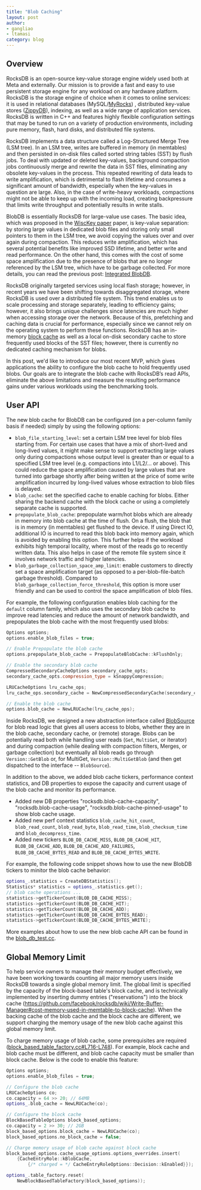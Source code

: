 ```yaml
---
title: "Blob Caching"
layout: post
author:
- gangliao
- ltamasi
category: blog
---
```


## Overview

RocksDB is an open-source key-value storage engine widely used both at Meta and externally. Our mission is to provide a fast and 
easy to use persistent storage engine for any workload on any hardware platform. RocksDB is the storage engine of choice when it
comes to online services: it is used in relational databases (MySQL/[MyRocks](https://vldb.org/pvldb/vol13/p3217-matsunobu.pdf))
, distributed key-value stores ([ZippyDB](https://engineering.fb.com/2021/08/06/core-data/zippydb/)), indexing, as well as a 
wide range of application services. RocksDB is written in C++ and features highly flexible configuration settings that may be 
tuned to run on a variety of production environments, including pure memory, flash, hard disks, and distributed file systems.

RocksDB implements a data structure called a Log-Structured Merge Tree (LSM tree). In an LSM tree, writes are buffered in memory 
(in memtables) and then persisted in on-disk files called sorted string tables (SST) by flush jobs.  To deal with updated or 
deleted key-values, background compaction jobs continuously merge and rewrite the data in SST files, eliminating any obsolete 
key-values in the process. This repeated rewriting of data leads to write amplification, which is detrimental to flash lifetime 
and consumes a significant amount of bandwidth, especially when the key-values in question are large. Also, in the case of 
write-heavy workloads, compactions might not be able to keep up with the incoming load, creating backpressure that limits write 
throughput and potentially results in write stalls.

BlobDB is essentially RocksDB for large-value use cases. The basic idea, which was proposed in the [WiscKey paper](https://www.usenix.org/system/files/conference/fast16/fast16-papers-lu.pdf) paper, is key-value separation: by storing large values in 
dedicated blob files and storing only small pointers to them in the LSM tree, we avoid copying the values over and over again 
during compaction. This reduces write amplification, which has several potential benefits like improved SSD lifetime, and better 
write and read performance. On the other hand, this comes with the cost of some space amplification due to the presence of blobs 
that are no longer referenced by the LSM tree, which have to be garbage collected. For more details, you can read the previous 
post: [Integrated BlobDB](http://rocksdb.org/blog/2021/05/26/integrated-blob-db.html).

RocksDB originally targeted services using local flash storage; however, in recent years we have been shifting towards 
disaggregated storage, where RocksDB is used over a distributed file system. This trend enables us to scale processing and 
storage separately, leading to efficiency gains; however, it also brings unique challenges since latencies are much higher when 
accessing storage over the network. Because of this, prefetching and caching data is crucial for performance, especially since 
we cannot rely on the operating system to perform these functions. RocksDB has an in-memory [block cache](https://github.com/facebook/rocksdb/wiki/Block-Cache) as well as a local on-disk secondary cache to store frequently used blocks of the SST files; 
however, there is currently no dedicated caching mechanism for blobs. 

In this post, we'd like to introduce our most recent MVP, which gives applications the ability to configure the blob cache to 
hold frequently used blobs. Our goals are to integrate the blob cache with RocksDB’s read APIs, eliminate the above limitations 
and measure the resulting performance gains under various workloads using the benchmarking tools.

## User API

The new blob cache for BlobDB can be configured (on a per-column family basis if needed) simply by using the following options:

* `blob_file_starting_level`: set a certain LSM tree level for blob files starting from. For certain use cases that have a mix 
of short-lived and long-lived values, it might make sense to support extracting large values only during compactions whose 
output level is greater than or equal to a specified LSM tree level (e.g. compactions into L1/L2/... or above). This could 
reduce the space amplification caused by large values that are turned into garbage shortly after being written at the price of 
some write amplification incurred by long-lived values whose extraction to blob files is delayed.
* `blob_cache`: set the specified cache to enable caching for blobs. Either sharing the backend cache with the block cache or 
using a completely separate cache is supported. 
* `prepopulate_blob_cache`: prepopulate warm/hot blobs which are already in memory into blob cache at the time of flush. On a 
flush, the blob that is in memory (in memtables) get flushed to the device. If using Direct IO, additional IO is incurred to 
read this blob back into memory again, which is avoided by enabling this option. This further helps if the workload exhibits 
high temporal locality, where most of the reads go to recently written data. This also helps in case of the remote file system 
since it involves network traffic and higher latencies.
* `blob_garbage_collection_space_amp_limit`: enable customers to directly set a space amplification target (as opposed to a 
per-blob-file-batch garbage threshold). Compared to `blob_garbage_collection_force_threshold`, this option is more user friendly 
and can be used to control the space amplification of blob files. 

For example, the following configuration enables blob caching for the `default` column family, which also uses the secondary 
blob cache to improve read latencies and reduce the amount of network bandwidth, and prepopulates the blob cache with the most 
frequently used blobs:

```c++
Options options;
options.enable_blob_files = true;

// Enable Prepopulate the blob cache
options.prepopulate_blob_cache = PrepopulateBlobCache::kFlushOnly;

// Enable the secondary blob cache
CompressedSecondaryCacheOptions secondary_cache_opts;
secondary_cache_opts.compression_type = kSnappyCompression;

LRUCacheOptions lru_cache_ops;
lru_cache_ops.secondary_cache = NewCompressedSecondaryCache(secondary_cache_opts);

// Enable the blob cache
options.blob_cache = NewLRUCache(lru_cache_ops);
```

Inside RocksDB, we designed a new abstraction interface called [BlobSource](https://github.com/facebook/rocksdb/blob/7.5.fb/db/blob/blob_source.h#L26-L136) for blob read logic that gives all users access to blobs, whether they are in the blob cache, 
secondary cache, or (remote) storage. Blobs can be potentially read both while handling user reads (`Get`, `MultiGet`, or 
iterator) and during compaction (while dealing with compaction filters, Merges, or garbage collection) but eventually all blob 
reads go through `Version::GetBlob` or, for MultiGet, `Version::MultiGetBlob` (and then get dispatched to the interface -- 
`BlobSource`).

In addition to the above, we added blob cache tickers, performance context statistics, and DB properties to expose the capacity 
and current usage of the blob cache and monitor its performance.

* Added new DB properties "rocksdb.blob-cache-capacity", "rocksdb.blob-cache-usage", "rocksdb.blob-cache-pinned-usage" to show 
blob cache usage.
* Added new perf context statistics `blob_cache_hit_count`, `blob_read_count`, `blob_read_byte`, `blob_read_time`, 
`blob_checksum_time` and `blob_decompress_time`.
* Added new tickers `BLOB_DB_CACHE_MISS`, `BLOB_DB_CACHE_HIT`, `BLOB_DB_CACHE_ADD`, `BLOB_DB_CACHE_ADD_FAILURES`, 
`BLOB_DB_CACHE_BYTES_READ` and `BLOB_DB_CACHE_BYTES_WRITE`.

For example, the following code snippet shows how to use the new BlobDB tickers to minitor the blob cache behavior:

```c++
options_.statistics = CreateDBStatistics();
Statistics* statistics = options_.statistics.get();
// blob cache operations ...
statistics->getTickerCount(BLOB_DB_CACHE_MISS);
statistics->getTickerCount(BLOB_DB_CACHE_HIT);
statistics->getTickerCount(BLOB_DB_CACHE_ADD);
statistics->getTickerCount(BLOB_DB_CACHE_BYTES_READ);
statistics->getTickerCount(BLOB_DB_CACHE_BYTES_WRITE);
```

More examples about how to use the new blob cache API can be found in the [blob_db_test.cc](https://github.com/facebook/rocksdb/blob/7.5.fb/db/blob/blob_source_test.cc).

## Global Memory Limit

To help service owners to manage their memory budget effectively, we have been working towards counting all major memory users 
inside RocksDB towards a single global memory limit. The global limit is specified by the capacity of the block-based table's 
block cache, and is technically implemented by inserting dummy entries ("reservations") into the block cache (https://github.com/facebook/rocksdb/wiki/Write-Buffer-Manager#cost-memory-used-in-memtable-to-block-cache). When the backing 
cache of the blob cache and the block cache are different, we support charging the memory usage of the new blob cache 
against this global memory limit.

To charge memory usage of blob cache, some prerequisites are required ([block_based_table_factory.cc#L716-L748](https://github.com/facebook/rocksdb/blob/84e9b6ee2dc0318a8d09b5a7dd337880ebc80e92/table/block_based/block_based_table_factory.cc#L716-L748)). For example, block cache and blob cache must be 
different, and blob cache capacity must be smaller than block cache. Below is the code to enable this feature:

```c++
Options options;
options.enable_blob_files = true;

// Configure the blob cache
LRUCacheOptions co;
co.capacity = 64 >> 20; // 64MB
options_.blob_cache = NewLRUCache(co);

// Configure the block cache
BlockBasedTableOptions block_based_options;
co.capacity = 2 >> 30; // 2GB
block_based_options.block_cache = NewLRUCache(co);
block_based_options.no_block_cache = false;

// Charge memory usage of blob cache against block cache
block_based_options.cache_usage_options.options_overrides.insert(
    {CacheEntryRole::kBlobCache,
        {/* charged = */ CacheEntryRoleOptions::Decision::kEnabled}});

options_.table_factory.reset(
    NewBlockBasedTableFactory(block_based_options));
```
